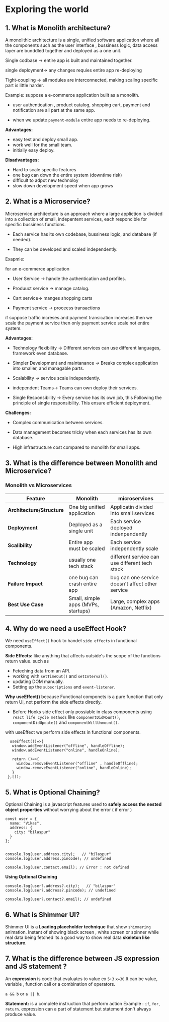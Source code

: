 # Exploring the world

## 1. What is Monolith architecture?

A monolithic architecture is a single, unified software application where all the components such as the user interface , bussiness logic, data access layer are bunddled together and deployed as a one unit.

Single codbase -> entire app is built and maintained together.

single deployment-> any changes requies entire app re-deploying

Tight-coupling -> all modules are interconnected, making scaling specific part is little harder.

Example: suppose a e-commerce application built as a monolith.

- user authentication , product catalog, shopping cart, payment and notification are all part at the same app.

- when we update `payment-module` entire app needs to re-deploying.

**Advantages:**

- easy test and deploy small app.
- work well for the small team.
- initially easy deploy.

**Disadvantages:**

- Hard to scale specific features
- one bug can down the entire system (downtime risk)
- difficult to adpot new technoloy
- slow down development speed when app grows

## 2. What is a Microservice?

Microservice architecture is an approach where a large appliction is divided into a collection of small, indepentent services, each responcible for specific bussiness functions.

- Each service has its own codebase, bussiness logic, and database (if needed).

- They can be developed and scaled independently.

Exapmle:

for an e-commerce application

- User Service -> handle the authentication and profiles.

- Produuct service -> manage catalog.

- Cart service-> manges shopping carts

- Payment service -> proceess transactions

if suppose traffic increses and payment transication increases then we scale the payment service then only payment service scale not entire system.


**Advantages:**
- Technology flexibility ->  Different services can use different languages, framework even database.

- Simpler Development and maintanance -> Breaks complex application into smaller, and managable parts.

- Scalability -> service scale independently.

- independent Teams-> Teams can own deploy their services.

- Single Responsibility -> Every service has its own job, this Following the principle of single responsibility. This ensure efficient deployment.



**Challenges:**

- Complex communication between services.

- Data management becomes tricky when each services has its own database.

- High infrastructure cost compared to monolith for small apps.


## 3. What is the difference between Monolith and Microservice?

### Monolith vs Microservices

 | Feature | Monolith | microservices |
 |---------|----------|---------------|
 |**Architecture/Structure**| One big unified application | Applicatin divided into small services |
 |**Deployment**| Deployed as a single unit | Each service deployed indenpendently |
 |**Scalibility**| Entire app must be scaled | Each service independently scale |
 |**Technology**| usually one tech stack | different service can use different tech stack |
 |**Failure Impact**| one bug can crash entire app | bug can one service doesn't affect other service |
 | **Best Use Case**  | Small, simple apps (MVPs, startups)    | Large, complex apps (Amazon, Netflix) |


 ## 4. Why do we need a useEffect Hook?

 We need `useEffect()` hook to handel `side effects` in functional components.

 **Side Effects:** like anything that affects outside's the scope of the functions return value. such as 

 - Feteching data from an API.
 - working with `setTimeOut()` and `setInterval()`.
 - updating DOM manually.
 - Setting up the `subscriptions` and `event-listener`.

 **Why useEffect()** because Functional componets is a pure function that only return UI, not perform  the side effects directly.

 - Before Hooks side effect only possiable in class components using `react life cycle methods` like `componentDidMount()`, `componentDidUpdate()` and `componentWillUnmount()`.

 with useEffect we perform side effects in functional components.


 ```
   useEffect(()=>{
    window.addEventListener("offline", handleOffline);
    window.addEventListener("online", handleOnline);

    return ()=>{
      window.removeEventListener("offline" , handleOffline);
      window.removeEventListener("online", handleOnline);
    }
  },[]);
 ```


 ## 5. What is Optional Chaining?
Optional Chaining is a javascript features used to **safely access the nested object properties** without worrying about the error ( if error )

```
const user = {
  name: "Vikas",
  address: {
    city: "bilaspur"
  }
};


console.log(user.address.city);   // "bilaspur"
console.log(user.address.pincode); // undefined

console.log(user.contact.email); // Error : not defined
```

**Using Optional Chaining**

```
console.log(user?.address?.city);   // "bilaspur"
console.log(user?.address?.pincode); // undefined

console.log(user?.contact?.email); // undefined
```

## 6. What is Shimmer UI?
Shimmer UI is a **Loading placeholder technique** that show `shimmering` animation. Instant of showing black screen , white screen or spinner while real data being fetched its a good way to show real data **skeleton like structure**.


## 7. What is the difference between JS expression and JS statement ?

An **expression** is code that evaluates to value ex `5+3` `x=30`.It can be value, variable , function call or a combination of operators.

`a && b` or `a || b`.


**Statement:** is a complete instruction that perform action Example : `if`, `for`, `return`.
expression can a part of statement but statement don't always produce value.